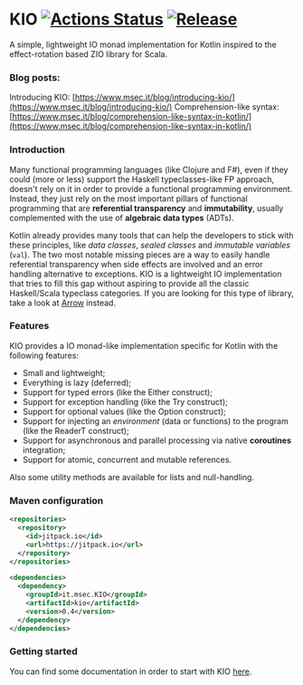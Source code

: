# KIO [![Actions Status](https://github.com/colomboe/KIO/workflows/CI/badge.svg)](https://github.com/colomboe/KIO/actions) [![Release](https://jitpack.io/v/colomboe/KIO.svg)](https://jitpack.io/#it.msec/KIO)
A simple, lightweight IO monad implementation for Kotlin inspired to the effect-rotation based ZIO library for Scala.

### Blog posts:
Introducing KIO: [https://www.msec.it/blog/introducing-kio/](https://www.msec.it/blog/introducing-kio/)
Comprehension-like syntax: [https://www.msec.it/blog/comprehension-like-syntax-in-kotlin/](https://www.msec.it/blog/comprehension-like-syntax-in-kotlin/)

### Introduction
Many functional programming languages (like Clojure and F#), even if they could (more or less) support the 
Haskell typeclasses-like FP approach, doesn't rely on it in order to provide a
functional programming environment.
Instead, they just rely on the most important pillars of functional programming that are 
__referential transparency__ and __immutability__, usually complemented with the use 
of __algebraic data types__ (ADTs).
 
 Kotlin already provides many tools that can help the developers to stick with these principles, like _data classes_,
 _sealed classes_ and _immutable variables_ (`val`).
 The two most notable missing pieces are a way to easily handle referential transparency 
 when side effects are involved and an error handling alternative to exceptions.
 KIO is a lightweight IO implementation that tries to fill this gap without aspiring to provide all the classic
 Haskell/Scala typeclass categories. If you are looking for this type of library, 
 take a look at [Arrow](https://arrow-kt.io) instead.

### Features
KIO provides a IO monad-like implementation specific for Kotlin with the following features:
 - Small and lightweight;
 - Everything is lazy (deferred);
 - Support for typed errors (like the Either construct);
 - Support for exception handling (like the Try construct);
 - Support for optional values (like the Option construct);
 - Support for injecting an _environment_ (data or functions) to the program (like the ReaderT construct); 
 - Support for asynchronous and parallel processing via native __coroutines__ integration;
 - Support for atomic, concurrent and mutable references.
 
 Also some utility methods are available for lists and null-handling.
 
### Maven configuration
```xml
<repositories>
  <repository>
    <id>jitpack.io</id>
    <url>https://jitpack.io</url>
  </repository>
</repositories>

<dependencies>
  <dependency>
    <groupId>it.msec.KIO</groupId>
    <artifactId>kio</artifactId>
    <version>0.4</version>
  </dependency>
</dependencies>
```
### Getting started

You can find some documentation in order to start with KIO [here](GettingStarted.md).
